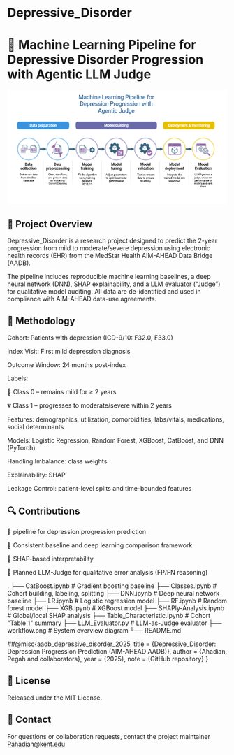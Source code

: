 # Depressive_Disorder
# 🧠 Machine Learning Pipeline for Depressive Disorder Progression with Agentic LLM Judge

![DD-Agent](ML.png)

## 🎯 Project Overview
Depressive_Disorder is a research project designed to predict the 2-year progression from mild to moderate/severe depression using electronic health records (EHR) from the MedStar Health AIM-AHEAD Data Bridge (AADB).

The pipeline includes reproducible machine learning baselines, a deep neural network (DNN), SHAP explainability, and a LLM evaluator (“Judge”) for qualitative model auditing.
All data are de-identified and used in compliance with AIM-AHEAD data-use agreements.

## 🧪 Methodology

Cohort: Patients with depression (ICD-9/10: F32.0, F33.0)

Index Visit: First mild depression diagnosis

Outcome Window: 24 months post-index

Labels:

🩵 Class 0 – remains mild for ≥ 2 years

💔 Class 1 – progresses to moderate/severe within 2 years

Features: demographics, utilization, comorbidities, labs/vitals, medications, social determinants

Models: Logistic Regression, Random Forest, XGBoost, CatBoost, and DNN (PyTorch)

Handling Imbalance: class weights 

Explainability: SHAP

Leakage Control: patient-level splits and time-bounded features

## 🔍 Contributions

📌 pipeline for depression progression prediction

📌 Consistent baseline and deep learning comparison framework

📌 SHAP-based interpretability 

📌 Planned LLM-Judge for qualitative error analysis (FP/FN reasoning)

.
├── CatBoost.ipynb              # Gradient boosting baseline
├── Classes.ipynb               # Cohort building, labeling, splitting
├── DNN.ipynb                   # Deep neural network baseline
├── LR.ipynb                    # Logistic regression model
├── RF.ipynb                    # Random forest model
├── XGB.ipynb                   # XGBoost model
├── SHAPly-Analysis.ipynb       # Global/local SHAP analysis
├── Table_Characteristic.ipynb  # Cohort "Table 1" summary
├── LLM_Evaluator.py            # LLM-as-Judge evaluator
├── workflow.png                # System overview diagram
└── README.md

##@misc{aadb_depressive_disorder_2025,
  title   = {Depressive_Disorder: Depression Progression Prediction (AIM-AHEAD AADB)},
  author  = {Ahadian, Pegah and collaborators},
  year    = {2025},
  note    = {GitHub repository}
}

## 📄 License

Released under the MIT License.


## 🙋 Contact

For questions or collaboration requests, contact the project maintainer Pahadian@kent.edu
